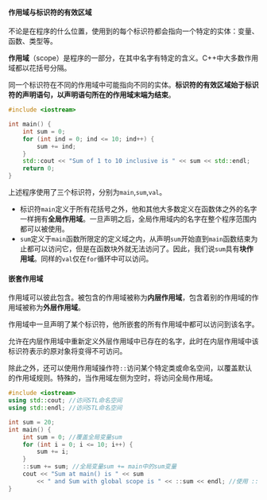 #### 作用域与标识符的有效区域

不论是在程序的什么位置，使用到的每个标识符都会指向一个特定的实体：变量、函数、类型等。

**作用域**（scope）是程序的一部分，在其中名字有特定的含义。C++中大多数作用域都以花括号分隔。

同一个标识符在不同的作用域中可能指向不同的实体。**标识符的有效区域始于标识符的声明语句，以声明语句所在的作用域末端为结束**。

```cpp
#include <iostream>

int main() {
	int sum = 0;
	for (int ind = 0; ind <= 10; ind++) {
		sum += ind;
	}
	std::cout << "Sum of 1 to 10 inclusive is " << sum << std::endl;
	return 0;
}
```

上述程序使用了三个标识符，分别为`main`,`sum`,`val`。

- 标识符`main`定义于所有花括号之外，他和其他大多数定义在函数体之外的名字一样拥有**全局作用域**。一旦声明之后，全局作用域内的名字在整个程序范围内都可以被使用。
- `sum`定义于`main`函数所限定的定义域之内，从声明`sum`开始直到`main`函数结束为止都可以访问它，但是在函数块外就无法访问了。因此，我们说`sum`具有**块作用域**。同样的`val`仅在`for`循环中可以访问。

#### 嵌套作用域

作用域可以彼此包含。被包含的作用域被称为**内层作用域**，包含着别的作用域的作用域被称为**外层作用域**。

作用域中一旦声明了某个标识符，他所嵌套的所有作用域中都可以访问到该名字。

允许在内层作用域中重新定义外层作用域中已存在的名字，此时在内层作用域中该标识符表示的原对象将变得不可访问。

除此之外，还可以使用作用域操作符`::`访问某个特定类或命名空间，以覆盖默认的作用域规则。特殊的，当作用域左侧为空时，将访问全局作用域。

```cpp
#include <iostream>
using std::cout; //访问STL命名空间
using std::endl; //访问STL命名空间

int sum = 20;
int main() {
	int sum = 0; //覆盖全局变量sum
	for (int i = 0; i <= 10; i++) {
		sum += i;
	}
	::sum += sum; //全局变量sum += main中的sum变量
	cout << "Sum at main() is " << sum
		<< " and Sum with global scope is " << ::sum << endl; //使用 :: 访问全局作用域
}
```

